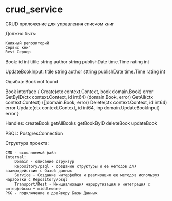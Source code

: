 # crud_service

 CRUD приложение для управления списком книг

 Должно быть:

	Книжный репозиторий
	Сервис книг
	Rest Сервер

Book:
	id int
	titile string
	author string
	publishDate time.Time
	rating int

UpdateBookInput:
	titile string
	author sttring
	publishDate time.Time
	rating int

Ошибка: Book not found

Book interface {
	Create(ctx context.Context, book domain.Book) error
	GetByID(ctx context.Context, id int64) (domain.Book, error)
	GetAll(ctx context.Context) ([]domain.Book, error)
	Delete(ctx context.Context, id int64) error
	Update(ctx context.Context, id int64, inp domain.UpdateBookInput) error
}

Handles:
	createBook
	getAllBooks
	getBookByID
	deleteBook
	updateBook

PSQL:
	PostgresConnection

Структура проекта:

	CMD - исполняемый файл
	Internal:
		Domain - описание структур
		Repository/psql - создание структуры и ее методов для взаимодействия с базой данных
		Service - Создание интерфейса и реализация ее методов используя наработки с Repository/psql
		Transport/Rest - Инициализация маршрутизация и интеграция с интерфейсом + middleware
	PKG - подключение к драйверу Базы Данных